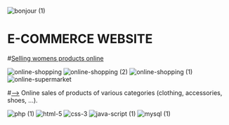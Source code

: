 ![bonjour (1)](https://user-images.githubusercontent.com/100168104/235532174-816cb959-815a-440c-a46f-db97338d3fbf.png)

# E-COMMERCE WEBSITE

#[Selling womens products online](#)


![online-shopping](https://user-images.githubusercontent.com/100168104/235531971-61ac4bc7-f0fe-4580-a3af-1dc8f08bb4ba.png)
![online-shopping (2)](https://user-images.githubusercontent.com/100168104/235531981-353f4b38-4096-4271-b11d-edc3de95d45d.png)
![online-shopping (1)](https://user-images.githubusercontent.com/100168104/235531994-b3e2d537-44af-4546-a0ed-6f811f16b5b7.png)
![online-supermarket](https://user-images.githubusercontent.com/100168104/235532005-3962c4c3-3342-4ac2-a2f3-b2325296a4d5.png)

#[-->](#) Online sales of products of various categories (clothing, accessories, shoes, ...).

![php (1)](https://user-images.githubusercontent.com/100168104/235532024-b03a0a9f-ffd9-4097-bf5a-5430c96319eb.png)
![html-5](https://user-images.githubusercontent.com/100168104/235532077-ad1082d1-6f74-439a-b0c5-eb9e2bb2f36a.png)
![css-3](https://user-images.githubusercontent.com/100168104/235532086-4f5b2f9e-9ab1-4bc5-9ea9-f37a311480bc.png)
![java-script (1)](https://user-images.githubusercontent.com/100168104/235532111-d7baccd1-b1f3-4433-8232-7a51528a5f6a.png)
![mysql (1)](https://user-images.githubusercontent.com/100168104/235532128-3935ea55-9430-45ca-b378-90e3e360245c.png)


